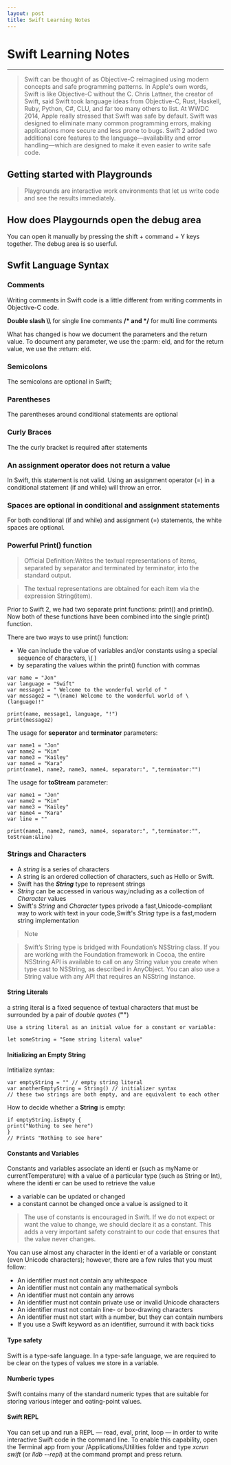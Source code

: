```yaml
---
layout: post
title: Swift Learning Notes
---
```


# Swift Learning Notes
---
>Swift can be thought of as Objective-C reimagined using modern concepts and safe programming patterns. In Apple's own words, Swift is like Objective-C without
the C. Chris Lattner, the creator of Swift, said Swift took language ideas from Objective-C, Rust, Haskell, Ruby, Python, C#, CLU, and far too many others to list. At WWDC 2014, Apple really stressed that Swift was safe by default. Swift was designed to eliminate many common programming errors, making applications more secure and less prone to bugs. Swift 2 added two additional core features to the language—availability and error handling—which are designed to make it even easier to write safe code.

## Getting started with Playgrounds

>Playgrounds are interactive work environments that let us write code and see
the results immediately.

## How does Playgournds open the debug area

You can open it manually by pressing the shift + command + Y keys together. The debug area is so userful.

## Swfit Language Syntax

### Comments

Writing comments in Swift code is a little different from writing comments in Objective-C code. 

**Double slash \\\\** for single line comments
**/\* and \*/** for multi line comments

What has changed is how we document the parameters and the return value. To document any parameter, we use the :parm:  eld, and for the return value, we use the :return:  eld.

### Semicolons
The semicolons are optional in Swift;

### Parentheses
The parentheses around conditional statements are optional

### Curly Braces
The the curly bracket is required after statements

### An assignment operator does not return a value
In Swift, this statement is not valid. Using an assignment operator (=) in a conditional statement (if and while) will throw an error. 

### Spaces are optional in conditional and assignment statements
For both conditional (if and while) and assignment (=) statements, the white spaces are optional.

### Powerful Print() function
>Official Definition:Writes the textual representations of items, separated by separator and terminated by terminator, into the standard output.

>The textual representations are obtained for each item via the expression String(item).

Prior to Swift 2, we had two separate print functions: print() and println(). Now both of these functions have been combined into the single print() function.

There are two ways to use print() function:

- We can include the value of variables and/or constants using a special sequence of characters, \\( )
- by separating the values within the print() function with commas
   
```swifty
var name = "Jon"
var language = "Swift"
var message1 = " Welcome to the wonderful world of "
var message2 = "\(name) Welcome to the wonderful world of \(language)!"

print(name, message1, language, "!")
print(message2)
```

The usage for **seperator** and **terminator** parameters:


```swifty
var name1 = "Jon"
var name2 = "Kim"
var name3 = "Kailey"
var name4 = "Kara"
print(name1, name2, name3, name4, separator:", ",terminator:"")
```

The usage for **toStream** parameter:

```
var name1 = "Jon"
var name2 = "Kim"
var name3 = "Kailey"
var name4 = "Kara"
var line = ""

print(name1, name2, name3, name4, separator:", ",terminator:"", toStream:&line)
```
### Strings and Characters

- A *string* is a series of characters
- A string is an ordered collection of characters, such as Hello or Swift. 
- Swift has the ***String*** type to represent strings
- *String* can be accessed in various way,including as a collection of *Character* values
- Swift's *String* and *Character* types privode a fast,Unicode-compliant way to work with text in your code,Swift's *String* type is a fast,modern string implementation

>Note

>Swift’s String type is bridged with Foundation’s NSString class. If you are working with the Foundation framework in Cocoa, the entire NSString API is available to call on any String value you create when type cast to NSString, as described in AnyObject. You can also use a String value with any API that requires an NSString instance.


#### String Literals

a string iteral is a fixed sequence of textual characters that must be surrounded by a pair of *double quotes* (**""**)

```
Use a string literal as an initial value for a constant or variable:

let someString = "Some string literal value"
```

#### Initializing an Empty String
Intitialize syntax:

```
var emptyString = "" // empty string literal
var anotherEmptyString = String() // initializer syntax
// these two strings are both empty, and are equivalent to each other
```

How to decide whether a **String** is empty:

```
if emptyString.isEmpty {
print("Nothing to see here")
}
// Prints "Nothing to see here"
```

#### Constants and Variables
Constants and variables associate an identi er (such as myName or currentTemperature) with a value of a particular type (such as String or Int), where the identi er can be used to retrieve the value
-  a variable can be updated or changed
-  a constant cannot be changed once a value is assigned to it

>The use of constants is encouraged in Swift. If we do not expect or want the value to change, we should declare it as a constant. This adds a very important safety constraint to our code that ensures that the value never changes.

You can use almost any character in the identi er of a variable or constant (even Unicode characters); however, there are a few rules that you must follow:
- An identifier must not contain any whitespace
- An identifier must not contain any mathematical symbols
- An identifier must not contain any arrows
- An identifier must not contain private use or invalid Unicode characters
- An identifier must not contain line- or box-drawing characters
- An identifier must not start with a number, but they can contain numbers
- If you use a Swift keyword as an identifier, surround it with back ticks

#### Type safety
Swift is a type-safe language. In a type-safe language, we are required to be clear
on the types of values we store in a variable.

#### Numberic types
Swift contains many of the standard numeric types that are suitable for storing various integer and  oating-point values.

#### Swift REPL
You can set up and run a REPL — read, eval, print, loop — in order to write interactive Swift code in the command line. To enable this capability, open the Terminal app from your /Applications/Utilities folder and type *xcrun swift* (or *lldb --repl*) at the command prompt and press return.



